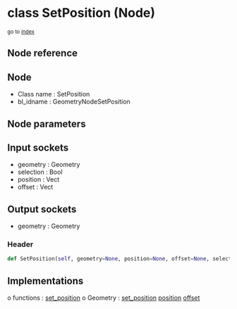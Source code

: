 # class SetPosition (Node)

<sub>go to [index](/docs/index.md)</sub>

## Node reference

Node
----
 - Class name : SetPosition
 - bl_idname : GeometryNodeSetPosition

Node parameters
---------------

Input sockets
-------------
 - geometry : Geometry
 - selection : Bool
 - position : Vect
 - offset : Vect

Output sockets
--------------
 - geometry : Geometry

### Header

``` python
def SetPosition(self, geometry=None, position=None, offset=None, selection=None, node_label=None, node_color=None):
```

## Implementations

o functions : [set_position](#set_position)
o Geometry : [set_position](#set_position) [position](#position) [offset](#offset) 

